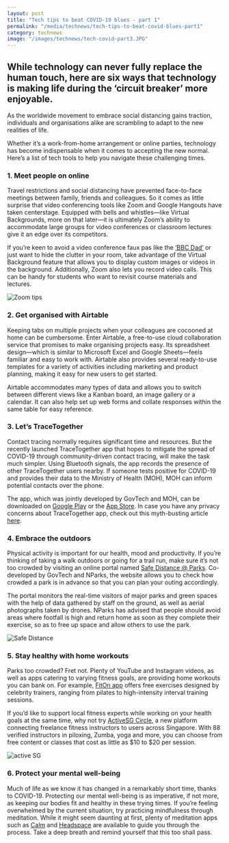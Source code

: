 ```yaml
---
layout: post
title: "Tech tips to beat COVID-19 blues - part 1"
permalink: "/media/technews/tech-tips-to-beat-covid-blues-part1"
category: technews
image: "/images/technews/tech-covid-part3.JPG"
---
```


While technology can never fully replace the human touch, here are six ways that technology is making life during the ‘circuit breaker’ more enjoyable.
---

As the worldwide movement to embrace social distancing gains traction, individuals and organisations alike are scrambling to adapt to the new realities of life.

Whether it’s a work-from-home arrangement or online parties, technology has become indispensable when it comes to accepting the new normal. Here’s a list of tech tools to help you navigate these challenging times.

### **1. Meet people on online**

Travel restrictions and social distancing have prevented face-to-face meetings between family, friends and colleagues. So it comes as little surprise that video conferencing tools like Zoom and Google Hangouts have taken centerstage. Equipped with bells and whistles—like Virtual Backgrounds, more on that later—it is ultimately Zoom’s ability to accommodate large groups for video conferences or classroom lectures give it an edge over its competitors.  

If you’re keen to avoid a video conference faux pas like the [‘BBC Dad’](https://www.youtube.com/watch?v=Mh4f9AYRCZY) or just want to hide the clutter in your room, take advantage of the Virtual Background feature that allows you to display custom images or videos in the background. Additionally, Zoom also lets you record video calls. This can be handy for students who want to revisit course materials and lectures. 

![Zoom tips](/images/technews/tech-covid-part1.jpg)

### **2. Get organised with Airtable**

Keeping tabs on multiple projects when your colleagues are cocooned at home can be cumbersome. Enter Airtable, a free-to-use cloud collaboration service that promises to make organising projects easy. Its spreadsheet design—which is similar to Microsoft Excel and Google Sheets—feels familiar and easy to work with. Airtable also provides several ready-to-use templates for a variety of activities including marketing and product planning, making it easy for new users to get started.

Airtable accommodates many types of data and allows you to switch between different views like a Kanban board, an image gallery or a calendar.  It can also help set up web forms and collate responses within the same table for easy reference. 

### **3. Let’s TraceTogether**

Contact tracing normally requires significant time and resources. But the recently launched TraceTogether app that hopes to mitigate the spread of COVID-19 through community-driven contact tracing, will make the task much simpler. Using Bluetooth signals, the app records the presence of other TraceTogether users nearby. If someone tests positive for COVID-19 and provides their data to the Ministry of Health (MOH), MOH can inform potential contacts over the phone.

The app, which was jointly developed by GovTech and MOH, can be downloaded on [Google Play](https://play.google.com/store/apps/details?id=sg.gov.tech.bluetrace&hl=en) or the [App Store](https://apps.apple.com/us/app/tracetogether/id1498276074). In case you have any privacy concerns about TraceTogether app, check out this myth-busting article [here](https://www.tech.gov.sg/media/technews/geeky-myth-busting-facts-you-need-to-know-about-tracetogether).

### **4. Embrace the outdoors**

Physical activity is important for our health, mood and productivity. If you’re thinking of taking a walk outdoors or going for a trail run, make sure it’s not too crowded by visiting an online portal named [Safe Distance @ Parks](https://safedistparks.nparks.gov.sg/). Co-developed by GovTech and NParks, the website allows you to check how crowded a park is in advance so that you can plan your outing accordingly. 

The portal monitors the real-time visitors of major parks and green spaces with the help of data gathered by staff on the ground, as well as aerial photographs taken by drones. NParks has advised that people should avoid areas where footfall is high and return home as soon as they complete their exercise, so as to free up space and allow others to use the park.

![Safe Distance](/images/technews/tech-covid-part3.JPG)

### **5. Stay healthy with home workouts**

Parks too crowded? Fret not. Plenty of YouTube and Instagram videos, as well as apps catering to varying fitness goals, are providing home workouts you can bank on. For example, [FitOn app](https://apps.apple.com/us/app/fiton-fitness-workout-plans/id1442473191) offers free exercises designed by celebrity trainers, ranging from pilates to high-intensity interval training sessions. 

If you’d like to support local fitness experts while working on your health goals at the same time, why not try [ActiveSG Circle](https://circle.myactivesg.com/), a new platform connecting freelance fitness instructors to users across Singapore. With 88 verified instructors in piloxing, Zumba, yoga and more, you can choose from free content or classes that cost as little as $10 to $20 per session. 

![active SG](/images/technews/tech-covid-part2.JPG)

### **6. Protect your mental well-being**

Much of life as we know it has changed in a remarkably short time, thanks to COVID-19. Protecting our mental well-being is as imperative, if not more, as keeping our bodies fit and healthy in these trying times.  If you’re feeling overwhelmed by the current situation, try practicing mindfulness through meditation. While it might seem daunting at first, plenty of meditation apps such as [Calm](https://www.calm.com/) and [Headspace](https://www.headspace.com/) are available to guide you through the process. Take a deep breath and remind yourself that this too shall pass.
